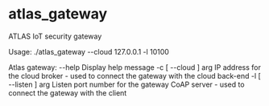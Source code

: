 # atlas_gateway
ATLAS IoT security gateway

Usage: ./atlas_gateway --cloud 127.0.0.1 -l 10100

Atlas gateway:
  --help                Display help message
  -c [ --cloud ] arg    IP address for the cloud broker - used to connect the
                        gateway with the cloud back-end
  -l [ --listen ] arg   Listen port number for the gateway CoAP server - used
                        to connect the gateway with the client
